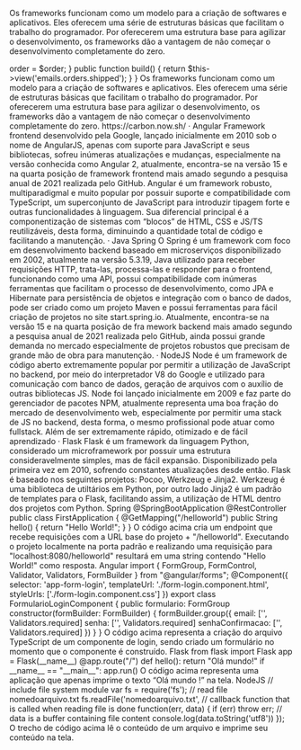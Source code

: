 Os frameworks funcionam como um modelo para a criação de softwares e aplicativos. Eles oferecem uma série de estruturas básicas que facilitam o trabalho do programador. Por oferecerem uma estrutura base para agilizar o desenvolvimento, os frameworks dão a vantagem de não começar o desenvolvimento completamente do zero.

<?php
 
namespace App\Mail;
 
use App\Models\Order;
use Illuminate\Bus\Queueable;
use Illuminate\Mail\Mailable;
use Illuminate\Queue\SerializesModels;
 
class OrderShipped extends Mailable
{
    use Queueable, SerializesModels;
     public $order;
     public function __construct(Order $order)
    {
        $this->order = $order;
    }
     public function build()
    {
        return $this->view('emails.orders.shipped');
    }
}


Os frameworks funcionam como um modelo para a criação de softwares e aplicativos. Eles oferecem uma série de estruturas básicas que facilitam o trabalho do programador. Por oferecerem uma estrutura base para agilizar o desenvolvimento, os frameworks dão a vantagem de não começar o desenvolvimento completamente do zero.


https://carbon.now.sh/





·         Angular
Framework frontend desenvolvido pela Google, lançado inicialmente em 2010 sob o nome de AngularJS, apenas com suporte para JavaScript e seus bibliotecas, sofreu inúmeras atualizações e mudanças, especialmente na versão conhecida como Angular 2, atualmente, encontra-se na versão 15 e na quarta posição de framework frontend mais amado segundo a pesquisa anual de 2021 realizada pelo GitHub. Angular é um framework robusto, multiparadigmal e muito popular por possuir suporte e compatibilidade com TypeScript, um superconjunto de JavaScript para introduzir tipagem forte e outras funcionalidades à linguagem. Sua diferencial principal é a componentização de sistemas com “blocos” de HTML, CSS e JS/TS reutilizáveis, desta forma, diminuindo a quantidade total de código e facilitando a manutenção.
·         Java Spring
O Spring é um framework  com foco em desenvolvimento backend baseado em microserviços disponibilizado em 2002, atualmente na versão 5.3.19, Java utilizado para receber requisições HTTP, trata-las, processa-las e responder para o frontend, funcionando como uma API, possui compatibilidade com inúmeras ferramentas que facilitam o processo de desenvolvimento, como JPA e Hibernate para persistência de objetos e integração com o banco de dados, pode ser criado como um projeto Maven e possui ferramentas para fácil criação de projetos no site start.spring.io. Atualmente, encontra-se na versão 15 e na quarta posição de fra
mework backend mais amado segundo a pesquisa anual de 2021 realizada pelo GitHub, ainda possui grande demanda no mercado especialmente de projetos robustos que precisam de grande mão de obra para manutenção.
·         NodeJS
		Node é um framework de código aberto extremamente popular por permitir a utilização de JavaScript no backend, por meio do interpretador V8 do Google e utilizado para comunicação com banco de dados, geração de arquivos com o auxílio de outras bibliotecas JS. Node foi lançado inicialmente em 2009 e faz parte do gerenciador de pacotes NPM, atualmente representa uma boa fração do mercado de desenvolvimento web, especialmente por permitir uma stack de JS no backend, desta forma, o mesmo profissional pode atuar como fullstack. Além de ser extremamente rápido, otimizado e de fácil aprendizado
·         Flask
		Flask é um framework da linguagem Python, considerado um microframework por possuir uma estrutura consideravelmente simples, mas de fácil expansão. Disponibilizado pela primeira vez em 2010, sofrendo constantes atualizações desde então. Flask é baseado nos seguintes projetos: Pocoo, Werkzeug e Jinja2. Werkzeug é uma biblioteca de utiltários em Python, por outro lado Jinja2 é um padrão de templates para o Flask, facilitando assim, a utilização de HTML dentro dos projetos com Python.







Spring

@SpringBootApplication
@RestController
public class FirstApplication {
	@GetMapping("/helloworld")
	public String hello() {
		return "Hello World!";
	}
}

O código acima cria um endpoint que recebe requisições com a URL base do projeto + "/helloworld".
Executando o projeto localmente na porta padrão e realizando uma requisição para "localhost:8080/helloworld" resultará em uma string contendo "Hello World!" como resposta.




























Angular

import { FormGroup, FormControl, Validator, Validators, FormBuilder } from "@angular/forms";

@Component({
  selector: 'app-form-login',
  templateUrl: './form-login.component.html',
  styleUrls: ['./form-login.component.css']
})

export class FormularioLoginComponent {
	public formulario: FormGroup

	constructor(formBuilder: FormBuilder) {
		formBuilder.group({
			email: ['', Validators.required]
			senha: ['', Validators.required]
			senhaConfirmacao: ['', Validators.required]
		})				
	}
}

O código acima representa a criação do arquivo TypeScript de um componente de login, sendo criado um formulário no momento que o componente é construído.



















Flask

from flask import Flask
app = Flask(__name__)

@app.route("/")
def hello():
    return "Olá mundo!"

if __name__ == "__main__":
    app.run()

O código acima representa uma aplicação que apenas imprime o texto “Olá mundo !” na tela.






























NodeJS

// include file system module
var fs = require('fs');
 
// read file nomedoarquivo.txt
fs.readFile('nomedoarquivo.txt',
    // callback function that is called when reading file is done
    function(err, data) {   	
        if (err) throw err;
        // data is a buffer containing file content
        console.log(data.toString('utf8'))
});


O trecho de código acima lê o conteúdo de um arquivo e imprime seu conteúdo na tela.
